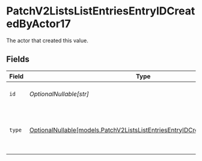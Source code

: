 # PatchV2ListsListEntriesEntryIDCreatedByActor17

The actor that created this value.


## Fields

| Field                                                                                                                                          | Type                                                                                                                                           | Required                                                                                                                                       | Description                                                                                                                                    |
| ---------------------------------------------------------------------------------------------------------------------------------------------- | ---------------------------------------------------------------------------------------------------------------------------------------------- | ---------------------------------------------------------------------------------------------------------------------------------------------- | ---------------------------------------------------------------------------------------------------------------------------------------------- |
| `id`                                                                                                                                           | *OptionalNullable[str]*                                                                                                                        | :heavy_minus_sign:                                                                                                                             | An ID to identify the actor.                                                                                                                   |
| `type`                                                                                                                                         | [OptionalNullable[models.PatchV2ListsListEntriesEntryIDCreatedByActorType17]](../models/patchv2listslistentriesentryidcreatedbyactortype17.md) | :heavy_minus_sign:                                                                                                                             | The type of actor. [Read more information on actor types here](/docs/actors).                                                                  |